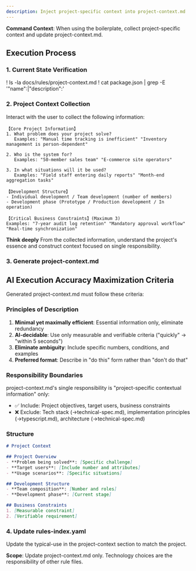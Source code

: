 ```yaml
---
description: Inject project-specific context into project-context.md
---
```


**Command Context**: When using the boilerplate, collect project-specific context and update project-context.md.

## Execution Process

### 1. Current State Verification
! ls -la docs/rules/project-context.md
! cat package.json | grep -E '"name":|"description":'

### 2. Project Context Collection

Interact with the user to collect the following information:

```
【Core Project Information】
1. What problem does your project solve?
   Examples: "Manual time tracking is inefficient" "Inventory management is person-dependent"

2. Who is the system for?
   Examples: "50-member sales team" "E-commerce site operators"

3. In what situations will it be used?
   Examples: "Field staff entering daily reports" "Month-end aggregation tasks"

【Development Structure】
- Individual development / Team development (number of members)
- Development phase (Prototype / Production development / In operation)

【Critical Business Constraints】(Maximum 3)
Examples: "7-year audit log retention" "Mandatory approval workflow" "Real-time synchronization"
```

**Think deeply** From the collected information, understand the project's essence and construct context focused on single responsibility.

### 3. Generate project-context.md

## AI Execution Accuracy Maximization Criteria

Generated project-context.md must follow these criteria:

### Principles of Description
1. **Minimal yet maximally efficient**: Essential information only, eliminate redundancy
2. **AI-decidable**: Use only measurable and verifiable criteria ("quickly" → "within 5 seconds")
3. **Eliminate ambiguity**: Include specific numbers, conditions, and examples
4. **Preferred format**: Describe in "do this" form rather than "don't do that"

### Responsibility Boundaries
project-context.md's single responsibility is "project-specific contextual information" only:
- ✅ Include: Project objectives, target users, business constraints
- ❌ Exclude: Tech stack (→technical-spec.md), implementation principles (→typescript.md), architecture (→technical-spec.md)

### Structure
```markdown
# Project Context

## Project Overview
- **Problem being solved**: [Specific challenge]
- **Target users**: [Include number and attributes]
- **Usage scenarios**: [Specific situations]

## Development Structure
- **Team composition**: [Number and roles]
- **Development phase**: [Current stage]

## Business Constraints
1. [Measurable constraint]
2. [Verifiable requirement]
```

### 4. Update rules-index.yaml
Update the typical-use in the project-context section to match the project.

**Scope**: Update project-context.md only. Technology choices are the responsibility of other rule files.